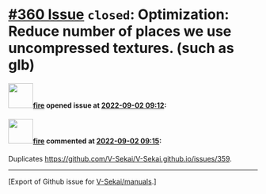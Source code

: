 # [\#360 Issue](https://github.com/V-Sekai/manuals/issues/360) `closed`: Optimization: Reduce number of places we use uncompressed textures. (such as glb)

#### <img src="https://avatars.githubusercontent.com/u/32321?u=c2e06a3d2b49a467aa907e54aa259516440267cc&v=4" width="50">[fire](https://github.com/fire) opened issue at [2022-09-02 09:12](https://github.com/V-Sekai/manuals/issues/360):



#### <img src="https://avatars.githubusercontent.com/u/32321?u=c2e06a3d2b49a467aa907e54aa259516440267cc&v=4" width="50">[fire](https://github.com/fire) commented at [2022-09-02 09:15](https://github.com/V-Sekai/manuals/issues/360#issuecomment-1235265697):

Duplicates https://github.com/V-Sekai/V-Sekai.github.io/issues/359.


-------------------------------------------------------------------------------



[Export of Github issue for [V-Sekai/manuals](https://github.com/V-Sekai/manuals).]
